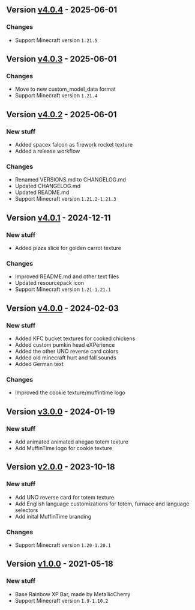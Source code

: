 ## Version [v4.0.4](https://github.com/RealMuffinTime/muffintime-resource-pack/releases/tag/v4.0.4) - 2025-06-01
### Changes
- Support Minecraft version `1.21.5`

## Version [v4.0.3](https://github.com/RealMuffinTime/muffintime-resource-pack/releases/tag/v4.0.3) - 2025-06-01
### Changes
- Move to new custom_model_data format
- Support Minecraft version `1.21.4`

## Version [v4.0.2](https://github.com/RealMuffinTime/muffintime-resource-pack/releases/tag/v4.0.2) - 2025-06-01
### New stuff
- Added spacex falcon as firework rocket texture
- Added a release workflow
### Changes
- Renamed VERSIONS.md to CHANGELOG.md
- Updated CHANGELOG.md
- Updated README.md
- Support Minecraft version `1.21.2-1.21.3`

## Version [v4.0.1](https://github.com/RealMuffinTime/muffintime-resource-pack/releases/tag/v4.0.1) - 2024-12-11
### New stuff
- Added pizza slice for golden carrot texture
### Changes
- Improved README.md and other text files
- Updated resourcepack icon
- Support Minecraft version `1.21-1.21.1`

## Version [v4.0.0](https://github.com/RealMuffinTime/muffintime-resource-pack/releases/tag/v4.0.0) - 2024-02-03
### New stuff
- Added KFC bucket textures for cooked chickens
- Added custom pumkin head eXPerience
- Added the other UNO reverse card colors
- Added old minecraft hurt and fall sounds
- Added German text
### Changes
- Improved the cookie texture/muffintime logo

## Version [v3.0.0](https://github.com/RealMuffinTime/muffintime-resource-pack/releases/tag/v3.0.0) - 2024-01-19
### New stuff
- Add animated animated ahegao totem texture
- Add MuffinTime logo for cookie texture

## Version [v2.0.0](https://github.com/RealMuffinTime/muffintime-resource-pack/releases/tag/v2.0.0) - 2023-10-18
### New stuff
- Add UNO reverse card for totem texture
- Add English language customizations for totem, furnace and language selectors
- Add inital MuffinTime branding
### Changes
- Support Minecraft version `1.20-1.20.1`

## Version [v1.0.0](https://github.com/RealMuffinTime/muffintime-resource-pack/releases/tag/v1.0.0) - 2021-05-18
### New stuff
- Base Rainbow XP Bar, made by MetallicCherry
- Support Minecraft version `1.9-1.10.2`